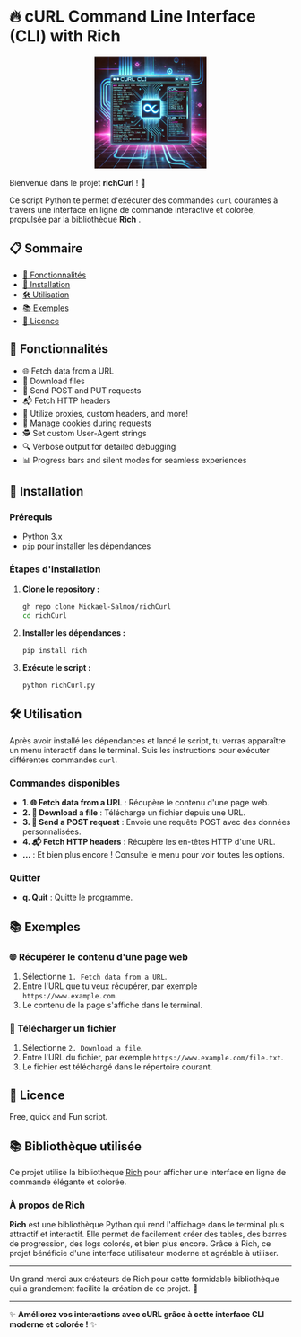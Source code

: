 # 🔥 cURL Command Line Interface (CLI) with Rich
<p align="center">
  <img src="./banner.webp" alt="cURL CLI" width="200"/>
</p>
Bienvenue dans le projet <strong>richCurl</strong>  ! 🚀

Ce script Python te permet d'exécuter des commandes `curl` courantes à travers une interface en ligne de commande interactive et colorée, propulsée par la bibliothèque <strong>Rich</strong> .

## 📋 Sommaire
- [🚀 Fonctionnalités](#-fonctionnalités)
- [💾 Installation](#-installation)
- [🛠️ Utilisation](#%EF%B8%8F-utilisation)
- [📚 Exemples](#-exemples)
- [📜 Licence](#-licence)

## 🚀 Fonctionnalités
- 🌐 Fetch data from a URL
- 💾 Download files
- 🔄 Send POST and PUT requests
- 📬 Fetch HTTP headers
- 🔧 Utilize proxies, custom headers, and more!
- 🍪 Manage cookies during requests
- 🕵️ Set custom User-Agent strings
- 🔍 Verbose output for detailed debugging
- 📊 Progress bars and silent modes for seamless experiences

## 💾 Installation

### Prérequis
- Python 3.x
- `pip` pour installer les dépendances

### Étapes d'installation

1. **Clone le repository :**
    ```bash
    gh repo clone Mickael-Salmon/richCurl
    cd richCurl
    ```

2. **Installer les dépendances :**
    ```bash
    pip install rich
    ```

3. **Exécute le script :**
    ```bash
    python richCurl.py
    ```

## 🛠️ Utilisation

Après avoir installé les dépendances et lancé le script, tu verras apparaître un menu interactif dans le terminal. Suis les instructions pour exécuter différentes commandes `curl`.

### Commandes disponibles

- **1. 🌐 Fetch data from a URL** : Récupère le contenu d'une page web.
- **2. 💾 Download a file** : Télécharge un fichier depuis une URL.
- **3. 🔄 Send a POST request** : Envoie une requête POST avec des données personnalisées.
- **4. 📬 Fetch HTTP headers** : Récupère les en-têtes HTTP d'une URL.
- **...** : Et bien plus encore ! Consulte le menu pour voir toutes les options.

### Quitter
- **q. Quit** : Quitte le programme.

## 📚 Exemples

### 🌐 Récupérer le contenu d'une page web
1. Sélectionne `1. Fetch data from a URL`.
2. Entre l'URL que tu veux récupérer, par exemple `https://www.example.com`.
3. Le contenu de la page s'affiche dans le terminal.

### 💾 Télécharger un fichier
1. Sélectionne `2. Download a file`.
2. Entre l'URL du fichier, par exemple `https://www.example.com/file.txt`.
3. Le fichier est téléchargé dans le répertoire courant.

## 📜 Licence

Free, quick and Fun script.

## 📚 Bibliothèque utilisée

Ce projet utilise la bibliothèque [Rich](https://github.com/Textualize/rich) pour afficher une interface en ligne de commande élégante et colorée.

### À propos de Rich
**Rich** est une bibliothèque Python qui rend l'affichage dans le terminal plus attractif et interactif. Elle permet de facilement créer des tables, des barres de progression, des logs colorés, et bien plus encore. Grâce à Rich, ce projet bénéficie d'une interface utilisateur moderne et agréable à utiliser.

---

Un grand merci aux créateurs de Rich pour cette formidable bibliothèque qui a grandement facilité la création de ce projet. 🙏


---

✨ **Améliorez vos interactions avec cURL grâce à cette interface CLI moderne et colorée !** ✨

